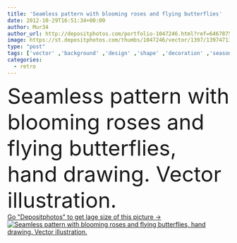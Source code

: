 ```yaml
---
title: 'Seamless pattern with blooming roses and flying butterflies'
date: 2012-10-29T16:51:34+00:00
author: Mur34
author_url: http://depositphotos.com/portfolio-1047246.html?ref=64678756
image: https://st.depositphotos.com/thumbs/1047246/vector/1397/13974713/api_thumb_450.jpg?forcejpeg=true
type: "post"
tags: ['vector' ,'background' ,'design' ,'shape' ,'decoration' ,'season' ,'summer' ,'field' ,'femininity' ,'nature' ,'garden' ,'abstract' ,'plant' ,'leaves' ,'cute' ,'orange' ,'flying' ,'sunny' ,'floral' ,'flower' ,'flowers' ,'fall' ,'pattern' ,'retro' ,'banner' ,'seamless' ,'ornament' ,'fashion' ,'graphics' ,'draw' ,'forest' ,'feminine' ,'wallpaper' ,'drawing' ,'inside' ,'textile' ,'print' ,'Butterfly' ,'ladder' ,'insects' ,'Printing' ,'roses' ,'textil' ,'kwiaty' ,'kelebek' ,'stilize' ,'seamless floral' ,'illustration' ,'desenler' ,'nature cartoons' ]
categories: 
  - retro
---
```

<div aling="center">
            <font size="60"> Seamless pattern with blooming roses and flying butterflies, hand drawing. Vector illustration.</font>   
</div>
<div>
    <a href='https://depositphotos.com/13974713/stock-illustration-seamless-pattern-with-blooming-roses.html?ref=64678756' target=_blank > Go "Depositphotos" to get lage size of this picture ->
        <img href='https://depositphotos.com/13974713/stock-illustration-seamless-pattern-with-blooming-roses.html?ref=64678756' src='https://st.depositphotos.com/1047246/1397/v/950/depositphotos_13974713-stock-illustration-seamless-pattern-with-blooming-roses.jpg?forcejpeg=true' alt='Seamless pattern with blooming roses and flying butterflies, hand drawing. Vector illustration.' >
    </a>
</div>
